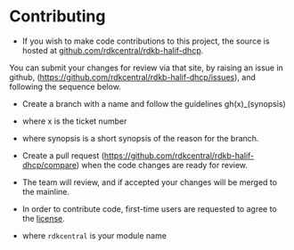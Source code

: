 # Contributing

- If you wish to make code contributions to this project, the source is hosted at [github.com/rdkcentral/rdkb-halif-dhcp](https://github.com/rdkcentral/rdkb-halif-dhcp).

You can submit your changes for review via that site, by raising an issue in github, (https://github.com/rdkcentral/rdkb-halif-dhcp/issues), and following the sequence below.

- Create a branch with a name and follow the guidelines gh(x)_(synopsis)
- where x is the ticket number
- where synopsis is a short synopsis of the reason for the branch.
- Create a pull request (https://github.com/rdkcentral/rdkb-halif-dhcp/compare) when the code changes are ready for review.
- The team will review, and if accepted your changes will be merged to the mainline.

- In order to contribute code, first-time users are requested to agree to the [license](https://wiki.rdkcentral.com/signup.action).

- where `rdkcentral` is your module name
